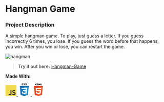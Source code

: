 # Hangman Game

### Project Description
A simple hangman game.
To play, just guess a letter. If you guess incorrectly 6 times, you lose. If you guess the word before that happens, you win. After you win or lose, you can restart the game.

![hangman](/images/hangman.avif)


> **Try it out here:**  [Hangman-Game](https://hangman-fs7k3vsyb-tpabarbosa.vercel.app/)


**Made With:**

<a href="https://developer.mozilla.org/en-US/docs/Web/JavaScript" target="_blank" rel="noreferrer"> <img src="https://raw.githubusercontent.com/devicons/devicon/master/icons/javascript/javascript-original.svg" alt="javascript" width="35" height="35"/> </a> <a href="https://www.w3schools.com/css/" target="_blank" rel="noreferrer"> <img src="https://raw.githubusercontent.com/devicons/devicon/master/icons/css3/css3-original-wordmark.svg" alt="css3" width="40" height="40"/> </a><a href="https://www.w3.org/html/" target="_blank" rel="noreferrer"> <img src="https://raw.githubusercontent.com/devicons/devicon/master/icons/html5/html5-original-wordmark.svg" alt="html5" width="40" height="40"/> </a>
